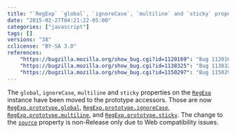```yaml
---
title: "`RegExp` `global`, `ignoreCase`, `multiline` and `sticky` properties are now prototype accessor properties"
date: "2015-02-27T04:21:22-05:00"
categories: ["javascript"]
tags: []
versions: "38"
cclicense: "BY-SA 3.0"
references:
    "https://bugzilla.mozilla.org/show_bug.cgi?id=1120169": "Bug 1120169 - Implement RegExp.prototype.{global, ignoreCase, multiline, source, sticky, unicode}"
    "https://bugzilla.mozilla.org/show_bug.cgi?id=1138325": "Bug 1138325 - Turning RegExp#source from an instance property into an accessor breaks ClojureScript apps"
    "https://bugzilla.mozilla.org/show_bug.cgi?id=1150297": "Bug 1150297 - Move source property to RegExp instance again."
---
```

The `global`, `ignoreCase`, `multiline` and `sticky` properties on the [`RegExp`](https://developer.mozilla.org/en-US/docs/Web/JavaScript/Reference/Global_Objects/RegExp) instance have been moved to the prototype accessors. Those are now [`RegExp.prototype.global`](https://developer.mozilla.org/en-US/docs/Web/JavaScript/Reference/Global_Objects/Regexp/global), [`RegExp.prototype.ignoreCase`](https://developer.mozilla.org/en-US/docs/Web/JavaScript/Reference/Global_Objects/Regexp/ignoreCase), [`RegExp.prototype.multiline`](https://developer.mozilla.org/en-US/docs/Web/JavaScript/Reference/Global_Objects/Regexp/multiline), and [`RegExp.prototype.sticky`](https://developer.mozilla.org/en-US/docs/Web/JavaScript/Reference/Global_Objects/Regexp/sticky). The change to the [`source`](https://developer.mozilla.org/en-US/docs/Web/JavaScript/Reference/Global_Objects/Regexp/source) property is non-Release only due to Web compatibility issues.
